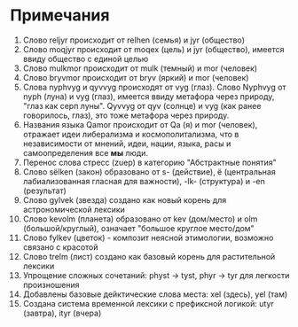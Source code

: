 # Примечания

1. Слово reljyr происходит от relhen (семья) и jyr (общество)
2. Слово moqjyr происходит от moqex (цель) и jyr (общество), имеется ввиду общество с единой целью
3. Слово mulkmor происходит от mulk (темный) и mor (человек)
4. Слово bryvmor происходит от bryv (яркий) и mor (человек)
5. Слова nyphvyg и qyvvyg происходят от vyg (глаз). Слово Nyphvyg от nyph (луна) и vyg (глаз), имеется ввиду метафора через природу, "глаз как серп луны". Qyvvyg от qyv (солнце) и vyg (как ранее говорилось, глаз), это тоже метафора через природу.
5. Названия языка Qamor происходит от Qa (я) и mor (человек), отражает идеи либерализма и космополитализма, что в независимости от мнений, идеи, нации, языка, расы и самоопределения все **мы** люди.
6. Перенос слова стресс (zuep) в категорию "Абстрактные понятия"
7. Слово sёlken (закон) образовано от s- (действие), ё (центральная лабиализованная гласная для важности), -lk- (структура) и -en (результат)
8. Слово gylvek (звезда) создано как новый корень для астрономической лексики
9. Слово kevolm (планета) образовано от kev (дом/место) и olm (большой/круглый), означает "большое круглое место/дом"
10. Слово fylkev (цветок) - композит неясной этимологии, возможно связано с красотой
11. Слово trelm (лист) создано как базовый корень для растительной лексики
12. Упрощение сложных сочетаний: physt → tyst, phyr → tyr для легкости произношения
13. Добавлены базовые дейктические слова места: xel (здесь), yel (там)
14. Создана система временной лексики с префиксной логикой: utyr (завтра), ityr (вчера)
